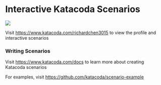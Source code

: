 # Interactive Katacoda Scenarios

[![](http://shields.katacoda.com/katacoda/richardchen3015/count.svg)](https://www.katacoda.com/richardchen3015 "Get your profile on Katacoda.com")

Visit https://www.katacoda.com/richardchen3015 to view the profile and interactive scenarios

### Writing Scenarios
Visit https://www.katacoda.com/docs to learn more about creating Katacoda scenarios

For examples, visit https://github.com/katacoda/scenario-example
